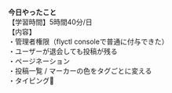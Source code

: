 **今日やったこと**<br>
【学習時間】5時間40分/日<br>
【内容】<br>
・管理者権限（flyctl consoleで普通に付与できた）<br>
・ユーザーが退会しても投稿が残る<br>
・ページネーション<br>
・投稿一覧 / マーカーの色をタグごとに変える<br>
・タイピング🍦
